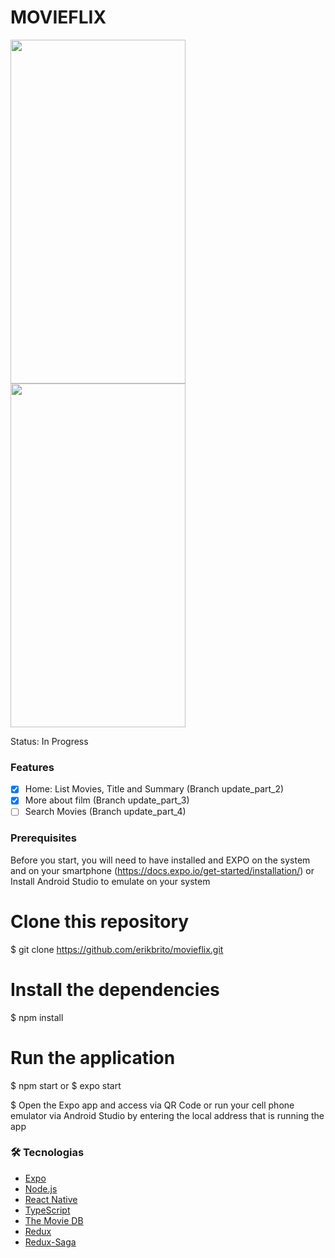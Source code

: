 # MOVIEFLIX

<p float="left">
<img src="https://user-images.githubusercontent.com/5699834/95501637-fec84880-097e-11eb-9391-75de1812fb56.jpg?" height="550" width="280">
<img src="https://user-images.githubusercontent.com/5699834/99025805-75d99980-2548-11eb-9653-5e31ea5eaa69.jpg" height="550" width="280">
</p

### Status: In Progress

### Features

- [x] Home: List Movies, Title and Summary (Branch update_part_2)
- [x] More about film (Branch update_part_3)
- [ ] Search Movies (Branch update_part_4)

### Prerequisites
Before you start, you will need to have installed and EXPO on the system and on your smartphone (https://docs.expo.io/get-started/installation/)
or
Install Android Studio to emulate on your system

# Clone this repository
$ git clone <https://github.com/erikbrito/movieflix.git>

# Install the dependencies
$ npm install

# Run the application
$ npm start
or
$ expo start

$ Open the Expo app and access via QR Code or run your cell phone emulator via Android Studio by entering the local address that is running the app

### 🛠 Tecnologias

- [Expo](https://expo.io/)
- [Node.js](https://nodejs.org/en/)
- [React Native](https://reactnative.dev/)
- [TypeScript](https://www.typescriptlang.org/)
- [The Movie DB](https://developers.themoviedb.org/3)
- [Redux](https://redux.js.org/introduction/getting-started)
- [Redux-Saga](https://redux-saga.js.org/)
